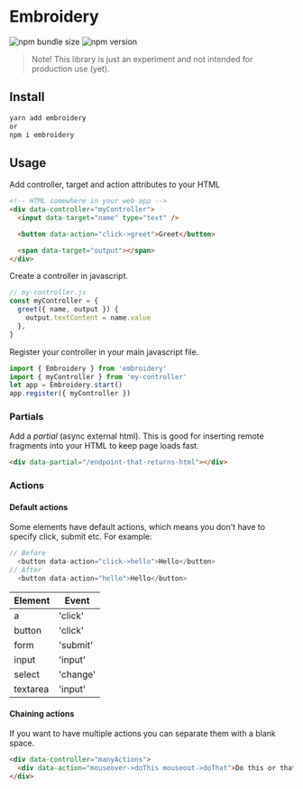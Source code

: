 # Embroidery

![npm bundle size](https://img.shields.io/bundlephobia/minzip/embroidery)
![npm version](https://img.shields.io/npm/v/embroidery)

> Note! This library is just an experiment and not intended for production use (yet).

## Install

```js
yarn add embroidery
or
npm i embroidery

```

## Usage

Add controller, target and action attributes to your HTML

```html
<!-- HTML somewhere in your web app -->
<div data-controller="myController">
  <input data-target="name" type="text" />

  <button data-action="click->greet">Greet</button>

  <span data-target="output"></span>
</div>
```

Create a controller in javascript.

```js
// my-controller.js
const myController = {
  greet({ name, output }) {
    output.textContent = name.value
  },
}
```

Register your controller in your main javascript file.

```js
import { Embroidery } from 'embroidery'
import { myController } from 'my-controller'
let app = Embroidery.start()
app.register({ myController })
```

### Partials

Add a _partial_ (async external html). This is good for inserting remote fragments into your HTML to keep page loads fast.

```html
<div data-partial="/endpoint-that-returns-html"></div>
```

### Actions

#### Default actions

Some elements have default actions, which means you don't have to specify click, submit etc.
For example:

```js
// Before
  <button data-action="click->hello">Hello</button>
// After
  <button data-action="hello">Hello</button>
```

| Element  | Event    |
| -------- | -------- |
| a        | 'click'  |
| button   | 'click'  |
| form     | 'submit' |
| input    | 'input'  |
| select   | 'change' |
| textarea | 'input'  |

#### Chaining actions

If you want to have multiple actions you can separate them with a blank space.

```html
<div data-controller="manyActions">
  <div data-action="mouseover->doThis mouseout->doThat">Do this or that</div>
</div>
```
